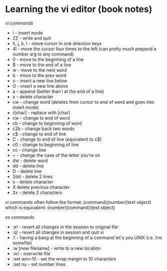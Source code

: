 # Learning the vi editor (book notes)

_vi commands_
- i - insert mode
- ZZ - write and quit
- h, j, k, l - move cursor in one direction keys
- 4l - move the cursor four times to the left (can pretty much prepend a number arg to any command)
- 0 - move to the beginning of a line
- $ - move to the end of a line
- w - move to the next word
- b - move to the prev word
- o - insert a new line below
- O - insert a new line above
- a - append (better than i at the end of a line)
- x - delete character
- cw - change word (deletes from cursor to end of word and goes into insert mode)
- r[char] - replace with [char]
- cw - change to end of word
- cb - change to beginning of word
- c2b - change back two words
- c$ - change to end of line
- C - change to end of line (equivalent to c$)
- c0 - change to beginning of line
- cc - change line
- ~ - change the case of the letter you're on
- dw - delete word
- dd - delete line
- D - delete line
- 2dd - delete 2 lines
- x - delete character
- X delete previous character
- 2x - delete 2 characters



vi commands often follow the format: (command)(number)(text object)
which is equivalent: (number)(command)(text object)

_ex commands_
- :e! - revert all changes in the session to original file
- :q! - revert all changes in session and quit vi
- :! - having a bang at the beginning of a command let's you UNIX (i.e. !rm somefile)
- :w [new filename] - write to a new location
- :w! - overwrite file
- :set wm=10 - set the wrap margin to 10 characters
- :set nu - set number lines
